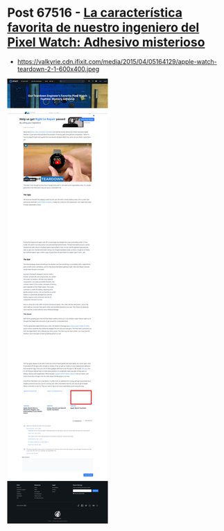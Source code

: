# Post 67516 - [La característica favorita de nuestro ingeniero del Pixel Watch: Adhesivo misterioso](https://www.ifixit.com/News/67516/la-caracteristica-favorita-de-nuestro-ingeniero-del-pixel-watch-adhesivo-misterioso)

- https://valkyrie.cdn.ifixit.com/media/2015/04/05164129/apple-watch-teardown-2-1-600x400.jpeg

![screencap](screenshots/4bb90ed0-1795-4952-9b10-d8778b47fbaf.png)

